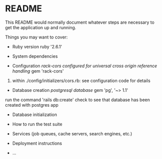 # README

This README would normally document whatever steps are necessary to get the
application up and running.

Things you may want to cover:

* Ruby version
ruby '2.6.1'

* System dependencies

* Configuration
*rack-cors configured for universal cross origin reference handling*
gem 'rack-cors'
1. within ./config/initializers/cors.rb: see configuration code for details

* Database creation
*postgresql database*
gem 'pg', '~> 1.1'

run the command 'rails db:create'
check to see that database has been created with postgres app

* Database initialization

* How to run the test suite

* Services (job queues, cache servers, search engines, etc.)

* Deployment instructions

* ...
